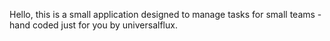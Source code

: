 Hello, this is a small application designed to manage tasks for small teams - hand coded just for you by universalflux.

